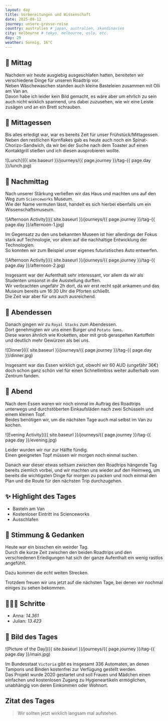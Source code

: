 ```yaml
---
layout: day
title: Vorbereitungen und Wissenschaft
date: 2025-09-12
journey: unsere-grosse-reise
country: australien # japan, australien, skandinavien
city: melbourne # tokyo, melbourne, oslo, etc.
day: 29
weather: Sonnig, 16°C
---
```


## 🌇 Mittag

Nachdem wir heute ausgiebig ausgeschlafen hatten, bereiteten wir verschiedene Dinge für unseren Roadtrip vor.  
Neben Wäschewaschen standen auch kleine Basteleien zusammen mit Olli am Van an.  
Davon habe ich leider kein Bild gemacht, es wäre aber um ehrlich zu sein auch nicht wirklich spannend, uns dabei zuzusehen, wie wir eine Leiste zusägen und an ein Brett schrauben.  

## 🍣 Mittagessen

Bis alles erledigt war, war es bereits Zeit für unser Frühstück/Mittagessen.  
Neben den restlichen Kornflakes gab es heute auch noch ein Spinat-Chorizo-Sandwich, da wir bei der Suche nach dem Toaster auf einen Kontaktgrill stießen und ich diesen ausprobieren wollte.  

![Lunch]({{ site.baseurl }}/journeys/{{ page.journey }}/tag-{{ page.day }}/lunch.jpg)

## 🌆 Nachmittag

Nach unserer Stärkung verließen wir das Haus und machten uns auf den Weg zum `Scienceworks` Museum.  
Wie der Name vermuten lässt, handelt es sich hierbei ebenfalls um ein Wissenschaftsmuseum.  

![Afternoon Activity]({{ site.baseurl }}/journeys/{{ page.journey }}/tag-{{ page.day }}/afternoon-1.jpg)

Im Gegensatz zu den uns bekannten Museen ist hier allerdings der Fokus stark auf Technologie, vor allem auf die nachhaltige Entwicklung der Technologien.  
So konnten wir zum Beispiel unser eigenes futuristisches Auto entwerfen.  

![Afternoon Activity]({{ site.baseurl }}/journeys/{{ page.journey }}/tag-{{ page.day }}/afternoon-2.jpg)

Insgesamt war der Aufenthalt sehr interessant, vor allem da wir als Studenten umsonst in die Ausstellung durften.  
Wir verbrachten ungefähr 2h dort, da wir erst recht spät ankamen und das Museum bereits um 16:30 Uhr die Pforten schließt.  
Die Zeit war aber für uns auch ausreichend.  

## 🍜 Abendessen

Danach gingen wir zu `Royal Stacks` zum Abendessen.  
Dort genehmigten wir uns einen Burger und `Potato Gems`.  
Diese waren ähnlich wie Kroketten, aber mit grob geraspelten Kartoffeln und deutlich mehr Gewürzen als bei uns.  

![Dinner]({{ site.baseurl }}/journeys/{{ page.journey }}/tag-{{ page.day }}/dinner.jpg)

Insgesamt war das Essen wirklich gut, obwohl wir 60 AUD (ungefähr 36€) doch schon ganz schön viel für einen Schnellimbiss weiter außerhalb vom Zentrum fanden.  

## 🌙 Abend

Nach dem Essen waren wir noch einmal im Auftrag des Roadtrips unterwegs und durchstöberten Einkaufsläden nach zwei Schüsseln und einem kleinen Topf.  
Beides benötigen wir, um die nächsten Tage auch mal selbst im Van zu kochen.  

![Evening Activity]({{ site.baseurl }}/journeys/{{ page.journey }}/tag-{{ page.day }}/evening.jpg)

Leider wurden wir nur zur Hälfte fündig.  
Einen geeigneten Topf müssen wir morgen noch einmal suchen.  

Danach war dieser etwas seltsam zwischen den Roadtrips hängende Tag bereits ziemlich vorbei, und wir machten uns wieder auf den Heimweg, um bereits die wichtigsten Dinge für morgen zu packen und noch einmal den Plan und die Route für den nächsten Trip durchzugehen.  

## ✨ Highlight des Tages

- Basteln am Van  
- Kostenloser Eintritt ins Scienceworks  
- Ausschlafen  

## 💭 Stimmung & Gedanken

Heute war ein bisschen ein weirder Tag.  
Durch die kurze Zeit zwischen den beiden Roadtrips und den verschiedenen Erledigungen hat sich der ganze Aufenthalt ein wenig rastlos angefühlt.  

Dazu kommen die echt weiten Strecken.  

Trotzdem freuen wir uns jetzt auf die nächsten Tage, bei denen wir nochmal einiges zu sehen bekommen.  

## 🏃🏽‍♀️ Schritte

- Anna: _14.361_  
- Julian: _13.423_  

## 📸 Bild des Tages

![Picture of the Day]({{ site.baseurl }}/journeys/{{ page.journey }}/tag-{{ page.day }}/main.jpg)

Im Bundesstaat `Victoria` gibt es insgesamt 336 Automaten, an denen Tampons und Binden kostenfrei zur Verfügung gestellt werden.  
Das Projekt wurde 2020 gestartet und soll Frauen und Mädchen einen einfachen und kostenlosen Zugang zu Hygieneartikeln ermöglichen, unabhängig von deren Einkommen oder Wohnort.  

## Zitat des Tages

> Wir sollten jetzt wirklich langsam mal aufstehen.
